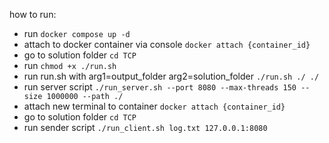 how to run:
- run `docker compose up -d`
- attach to docker container via console `docker attach {container_id}`
- go to solution folder `cd TCP`
- run `chmod +x ./run.sh`
- run run.sh with arg1=output_folder arg2=solution_folder `./run.sh ./ ./`
- run server script `./run_server.sh --port 8080 --max-threads 150 --size 1000000 --path ./`
- attach new terminal to container `docker attach {container_id}`
- go to solution folder `cd TCP`
- run sender script `./run_client.sh log.txt 127.0.0.1:8080`
